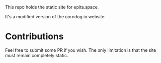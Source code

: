 This repo holds the static site for epita.space.

It's a modified version of the corndog.io website.

# Contributions
Feel free to submit some PR if you wish. The only limitation is that the site
must remain completely static.

